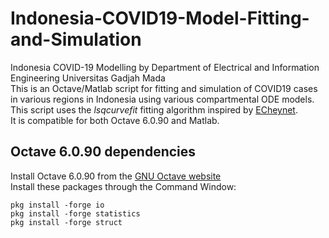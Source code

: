 # Indonesia-COVID19-Model-Fitting-and-Simulation
Indonesia COVID-19 Modelling by Department of Electrical and Information Engineering Universitas Gadjah Mada\
This is an Octave/Matlab script for fitting and simulation of COVID19 cases in various regions in Indonesia using various compartmental ODE models.\
This script uses the *lsqcurvefit* fitting algorithm inspired by [ECheynet](https://github.com/ECheynet/SEIR).\
It is compatible for both Octave 6.0.90 and Matlab.
## Octave 6.0.90 dependencies
Install Octave 6.0.90 from the [GNU Octave website](https://ftp.gnu.org/gnu/octave/)\
Install these packages through the Command Window:
```
pkg install -forge io
pkg install -forge statistics
pkg install -forge struct
```
